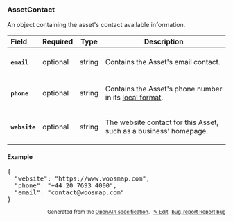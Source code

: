 <!--- This is a generated file, do not edit! -->
<!--- [START woosmap_http_schema_assetcontact] -->
<h3 class="schema-object" id="AssetContact">AssetContact</h3>

An object containing the asset's contact available information.

| Field                                                                                               | Required | Type   | Description                                                                                                                                                                                              |
| :-------------------------------------------------------------------------------------------------- | -------- | ------ | -------------------------------------------------------------------------------------------------------------------------------------------------------------------------------------------------------- |
| <h4 id="AssetContact-email" class="add-link schema-object-property-key"><code>email</code></h4>     | optional | string | <div class="nonref-property-description"><p>Contains the Asset's email contact.</p></div>                                                                                                                |
| <h4 id="AssetContact-phone" class="add-link schema-object-property-key"><code>phone</code></h4>     | optional | string | <div class="nonref-property-description"><p>Contains the Asset's phone number in its <a href="https://en.wikipedia.org/wiki/Local_conventions_for_writing_telephone_numbers">local format</a>.</p></div> |
| <h4 id="AssetContact-website" class="add-link schema-object-property-key"><code>website</code></h4> | optional | string | <div class="nonref-property-description"><p>The website contact for this Asset, such as a business' homepage.</p></div>                                                                                  |

<h4 class="schema-object-example" id="AssetContact-example">Example</h4>

<pre class="notranslate lang-json prettyprint">{
  "website": "https://www.woosmap.com",
  "phone": "+44 20 7693 4000",
  "email": "contact@woosmap.com"
}</pre>

<p style="text-align: right; font-size: smaller;">Generated from the <a data-label="openapi-github" href="https://github.com/woosmap/openapi-specification" title="Woosmap OpenAPI Specification" class="external">OpenAPI specification</a>.
<a data-label="openapi-github-woosmap-http-schema-assetcontact" data-action="edit" style="margin-left: 5px;" href="https://github.com/woosmap/openapi-specification/blob/main/specification/schemas/AssetContact.yml" title="Edit on GitHub">✎ Edit</a>
<a data-label="openapi-github-woosmap-http-schema-assetcontact" data-action="bug" style="margin-left: 5px;" href="https://github.com/woosmap/openapi-specification/issues/new?assignees=&labels=type%3A+bug%2C+triage+me&template=bug_report.md&title=[schemas] Bug - AssetContact" title="File bug for schemas on GitHub"><span class="material-icons">bug_report</span> Report bug</a>
</p>

<!--- [END woosmap_http_schema_assetcontact] -->

